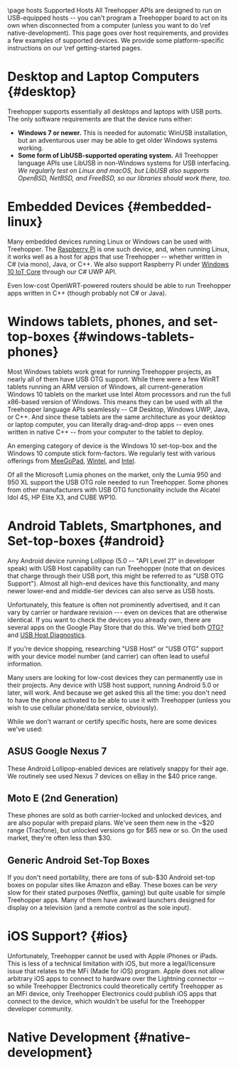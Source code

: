 \page hosts Supported Hosts
All Treehopper APIs are designed to run on USB-equipped hosts -- you can't program a Treehopper board to act on its own when disconnected from a computer (unless you want to do \ref native-development). This page goes over host requirements, and provides a few examples of supported devices. We provide some platform-specific instructions on our \ref getting-started pages.

# Desktop and Laptop Computers {#desktop}
Treehopper supports essentially all desktops and laptops with USB ports. The only software requirements are that the device runs either:
 - <b>Windows 7 or newer.</b> This is needed for automatic WinUSB installation, but an adventurous user may be able to get older Windows systems working.
 - <b>Some form of LibUSB-supported operating system.</b> All Treehopper language APIs use LibUSB in non-Windows systems for USB interfacing. *We regularly test on Linux and macOS, but LibUSB also supports OpenBSD, NetBSD, and FreeBSD, so our libraries should work there, too.*

# Embedded Devices {#embedded-linux}
Many embedded devices running Linux or Windows can be used with Treehopper. The [Raspberry Pi](https://www.raspberrypi.org/) is one such device, and, when running Linux, it works well as a host for apps that use Treehopper -- whether written in C# (via mono), Java, or C++. We also support Raspberry Pi under [Windows 10 IoT Core](https://developer.microsoft.com/en-us/windows/iot/explore/iotcore) through our C# UWP API.

Even low-cost OpenWRT-powered routers should be able to run Treehopper apps written in C++ (though probably not C# or Java).

# Windows tablets, phones, and set-top-boxes {#windows-tablets-phones}
Most Windows tablets work great for running Treehopper projects, as nearly all of them have USB OTG support. While there were a few WinRT tablets running an ARM version of Windows, all current-generation Windows 10 tablets on the market use Intel Atom processors and run the full x86-based version of Windows. This means they can be used with all the Treehopper language APIs seamlessly -- C# Desktop, Windows UWP, Java, or C++. And since these tablets are the same architecture as your desktop or laptop computer, you can literally drag-and-drop apps -- even ones written in native C++ -- from your computer to the tablet to deploy. 

An emerging category of device is the Windows 10 set-top-box and the Windows 10 compute stick form-factors. We regularly test with various offerings from [MeeGoPad](http://www.x86pad.com/), [Wintel](https://www.amazon.com/dp/B06W2LWQKC), and [Intel](http://www.intel.com/content/www/us/en/compute-stick/intel-compute-stick.html).

Of all the Microsoft Lumia phones on the market, only the Lumia 950 and 950 XL support the USB OTG role needed to run Treehopper. Some phones from other manufacturers with USB OTG functionality include the Alcatel Idol 4S, HP Elite X3, and CUBE WP10.

# Android Tablets, Smartphones, and Set-top-boxes {#android}
Any Android device running Lollipop (5.0 -- "API Level 21" in developer speak) with USB Host capability can run Treehopper (note that on devices that charge through their USB port, this might be referred to as "USB OTG Support"). Almost all high-end devices have this functionality, and many newer lower-end and middle-tier devices can also serve as USB hosts. 

Unfortunately, this feature is often not prominently advertised, and it can vary by carrier or hardware revision --- even on devices that are otherwise identical. If you want to check the devices you already own, there are several apps on the Google Play Store that do this. We've tried both [OTG?](https://play.google.com/store/apps/details?id=com.btssm.doihaveotg&hl=en) and [USB Host Diagnostics](https://play.google.com/store/apps/details?id=eu.chainfire.usbhostdiagnostics&hl=en).

If you're device shopping, researching "USB Host" or "USB OTG" support with your device model number (and carrier) can often lead to useful information. 

Many users are looking for low-cost devices they can permanently use in their projects. Any device with USB host support, running Android 5.0 or later, will work. And because we get asked this all the time: you don't need to have the phone activated to be able to use it with Treehopper (unless you wish to use cellular phone/data service, obviously). 

While we don't warrant or certify specific hosts, here are some devices we've used:

## ASUS Google Nexus 7
These Android Lollipop-enabled devices are relatively snappy for their age. We routinely see used Nexus 7 devices on eBay in the $40 price range.

## Moto E (2nd Generation)
These phones are sold as both carrier-locked and unlocked devices, and are also popular with prepaid plans. We've seen them new in the ~$20 range (Tracfone), but unlocked versions go for $65 new or so. On the used market, they're often less than $30.

## Generic Android Set-Top Boxes
If you don't need portability, there are tons of sub-$30 Android set-top boxes on popular sites like Amazon and eBay. These boxes can be *very* slow for their stated purposes (Netflix, gaming) but quite usable for simple Treehopper apps. Many of them have awkward launchers designed for display on a television (and a remote control as the sole input).

# iOS Support? {#ios}
Unfortunately, Treehopper cannot be used with Apple iPhones or iPads. This is less of a technical limitation with iOS, but more a legal/licensure issue that relates to the MFi (Made for iOS) program. Apple does not allow arbitrary iOS apps to connect to hardware over the Lightning connector -- so while Treehopper Electronics could theoretically certify Treehopper as an MFi device, only Treehopper Electronics could publish iOS apps that connect to the device, which wouldn't be useful for the Treehopper developer community.

# Native Development {#native-development}

